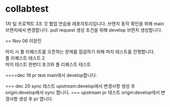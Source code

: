# collabtest
1차 팀 프로젝트 3조 깃 협업 연습용 레포지토리입니다.
브랜치 동작 확인을 위해 main 브랜치에서 변경합니다.
pull request 생성 조건을 위해 develop 브랜치 생성합니다.

== Nov 06 이양진

머지 시 풀 리퀘스트를 오픈하는 문제를 점검하기 위해 머지 테스트를 진행합니다.<br>
풀 리퀘스트 테스트 2<br>
머지 테스트 한번더
포크와 풀 리퀘스트 테스트

====dec 18 pr test
main에서 develop합니다.

=== dec 20 sync 테스트
upstream:develop에서 변경사항 생성 후 origin:develop에서 sync 합니다.
=== upstream pr 테스트
origin:develop에서 변경사항 생성 후 pr 엽니다.
